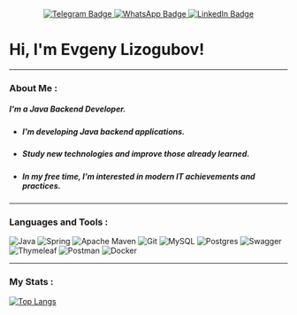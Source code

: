 <div align="center"> 
	<a href="https://t.me/noobikel">
		  <img src="https://img.shields.io/badge/Telegram-%230088cc?style=for-the-badge&logo=telegram&logoColor=white" alt="Telegram Badge"/>
	</a> 
	<a href="https://wa.link/jvmmy8">
		  <img src="https://img.shields.io/badge/Whatsapp-%2325D366?style=for-the-badge&logo=whatsapp&logoColor=white" alt="WhatsApp Badge"/>
	</a> 
	<a href="#">
		  <img src="https://img.shields.io/badge/linkedin-%230077b5?style=for-the-badge&logo=linkedin&logoColor=white" alt="LinkedIn Badge"/>
	</a>

	
</div>

# Hi, I'm Evgeny Lizogubov!

---
### About Me :
##### I'm a Java Backend Developer.
 - ##### I'm developing Java backend applications.
- ##### Study new technologies and improve those already learned.
- ##### In my free time, I'm interested in modern IT achievements and practices.

---
### Languages and Tools :
![Java](https://img.shields.io/badge/java-%23ED8B00.svg?style=for-the-badge&logo=openjdk&logoColor=white) ![Spring](https://img.shields.io/badge/spring-%236DB33F.svg?style=for-the-badge&logo=spring&logoColor=white) ![Apache Maven](https://img.shields.io/badge/Apache%20Maven-C71A36?style=for-the-badge&logo=Apache%20Maven&logoColor=white) ![Git](https://img.shields.io/badge/git-%23F05033.svg?style=for-the-badge&logo=git&logoColor=white) ![MySQL](https://img.shields.io/badge/mysql-%2300f.svg?style=for-the-badge&logo=mysql&logoColor=white) ![Postgres](https://img.shields.io/badge/postgres-%23316192.svg?style=for-the-badge&logo=postgresql&logoColor=white) ![Swagger](https://img.shields.io/badge/-Swagger-%23Clojure?style=for-the-badge&logo=swagger&logoColor=white) ![Thymeleaf](https://img.shields.io/badge/Thymeleaf-%23005C0F.svg?style=for-the-badge&logo=Thymeleaf&logoColor=white) ![Postman](https://img.shields.io/badge/Postman-FF6C37?style=for-the-badge&logo=postman&logoColor=white) ![Docker](https://img.shields.io/badge/docker-%230db7ed.svg?style=for-the-badge&logo=docker&logoColor=white)

--- 
### My Stats :
[![Top Langs](https://github-readme-stats.vercel.app/api/top-langs/?username=EvgeniyLizogubov&layout=compact&theme=transparent&hide_border=true)](https://github.com/anuraghazra/github-readme-stats)
